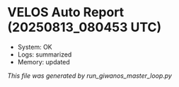 # VELOS Auto Report (20250813_080453 UTC)

- System: OK
- Logs: summarized
- Memory: updated

_This file was generated by run_giwanos_master_loop.py_
